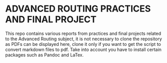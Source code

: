 # ADVANCED ROUTING PRACTICES AND FINAL PROJECT

This repo contains various reports from practices and final projects related to the Advanced Routing subject, it is not necessary to clone the repository as PDFs can be displayed here, clone it only if you want to get the script to convert markdown files to pdf. Take into account you have to install certain packages such as Pandoc and LaTex.
